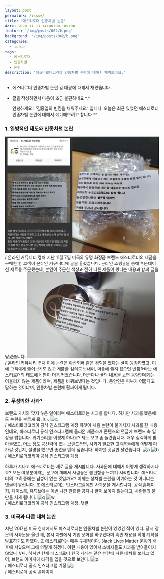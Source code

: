 ```yaml
---
layout: post
permalink: /issue/
title: '에스티로더 인종차별 논란'
date: 2020-11-11 14:00:00 +09:00
feature: '/img/posts/002/b.png'
background: '/img/posts/002/b.png'
categories:
  - issue
tags:
  - 에스티로더
  - 인종차별
  - 논란
description: '에스티로더코리아 인종차별 논란에 대해서 채워보아요.'
---
```

* 에스티로더 인종차별 논란 및 대응에 대해서 채웠습니다.   
* 글을 작성하면서 마음이 조금 불편하네요 ^.^


   안녕하세요 !
   ‘김종엽의 빈칸을 채워주세요.’ 입니다.
   오늘은 최근 있었던 에스티로더 인종차별 논란에 대해서 얘기해보려고 합니다 ^^
### 1. 일방적인 태도와 인종차별 논란
![z](/img/posts/002/z.jpg)   
   / 온라인 커뮤니티 캡처
   지난 11월 7일 미국의 유명 화장품 브랜드 에스티로더의 제품을 구매한 한 고객이 온라인 커뮤니티에 글을 올렸습니다. 온라인 쇼핑몰을 통해 파운데이션 세트를 주문했는데, 본인이 주문한 색상과 전혀 다른 제품이 왔다는 내용과 함께 글을 남겼습니다.
![x](/img/posts/002/x.jpg)   
   / 온라인 커뮤니티 캡처
   이에 논란은 확산되어 같은 경험을 했다는 글이 등장하였고, 이에 고객에게 물어보지도 않고 제품을 임의로 보내며, 마음에 들지 않으면 반품하라는 에스티로더의 태도에 비판이 더욱 커졌습니다. 더군다나 글의 내용을 보면 동양인에게는 어울리지 않는 제품이라며, 제품을 바꿔보냈다는 것입니다. 동양인은 피부가 어둡다고 말하는 것이냐며, 인종차별 논란에 휩싸이게 됩니다.
### 2. 무성의한 사과?
   브랜드 가치와 맞지 않은 일이라며 에스티로더는 사과를 합니다. 하지만 사과를 했음에도 논란을 부르게 됩니다.
![c](/img/posts/002/c.jpg)   
   / 에스티로더코리아 공식 인스타그램 계정
   이것이 처음 논란이 불거지자 사과를 한 내용인데요, 에스티로더 공식 인스타그램에 올라온 제품소개 콘텐츠의 댓글에 브랜드 측 입장을 밝힙니다. 위기관리를 이렇게 하나요? 저도 보고 좀 놀랐습니다. 매우 심각하게 받아들였고, 어느 정도 공신력이 있는 브랜드라면, 사과가 필요한 고객분들에게 어떻게 다가갈 것인지, 설명을 했으면 좋았을 텐데 싶습니다. 하지만 댓글만 달았습니다.
![a](/img/posts/002/a.jpg)   ![b](/img/posts/002/b.jpg)   
   / 에스티로더코리아 공식 인스타그램 계정

   하루가 지나고 에스티로더는 새로 글을 게시합니다. 사과문에 대해서 어떻게 생각하시나요? 모든 여성분이라는 문구에 대해서 사람들은 불편함을 느끼기 시작합니다. 에스티로더의 고객 중에는 남성이 없는 것일까요? 이제는 성차별 논란을 야기하는 것 아니냐는 댓글이 달립니다. 또 에스티로더는 인스타그램에만 사과문을 게시합니다. 공식 홈페이지, 페이스북, 유튜브에는 이번 사건 관련한 공지나 글이 보이지 않는다고, 사람들의 불만을 사게 됩니다.
![q](/img/posts/002/q.jpg)   ![w](/img/posts/002/w.jpg)   
   / 에스티로더코리아 공식 인스타그램 계정, 댓글

### 3. 미국과 다른 대처 논란
   지난 2017년 미국 현지에서도 에스티로더는 인종차별 논란이 있었던 적이 있다. 당시 장문의 사과문을 올린 데, 본사 차원에서 기업 문화를 바꾸겠다며 흑인 채용을 확대 계획을 발표하기도 하였다. 또 에스티로더는 매우 구체적이다. Black Lives Matter 운동의 배후에 서있으며 그에 어떻게 하겠다. 이런 내용이 있어서 소비자들도 사과를 받아들이지 않았나 싶다. 하지만 현재 에스티로더 한국 지사는 같은 논란에 다른 대처를 보이고 있어, 브랜드 이미지에 타격을 입을 것으로 보인다.
![p](/img/posts/002/p.jpg)    
   / 에스티로더 공식 인스타그램 계정
![j](/img/posts/002/j.jpg)   
   / 에스티로더 공식 홈페이지

